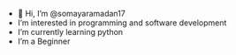 - 👋 Hi, I’m @somayaramadan17
- I’m interested in programming and software development 
- I’m currently learning python
- I’m a Beginner

<!---
somayaramadan17/somayaramadan17 is a ✨ special ✨ repository because its `README.md` (this file) appears on your GitHub profile.
You can click the Preview link to take a look at your changes.
--->
